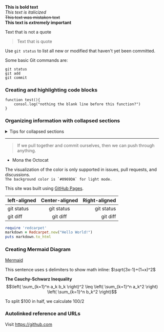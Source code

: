 **This is bold text**  
_This text is italicized_  
~~This text was mistaken text~~  
**This text is _extremely_ important**

Text that is not a quote
>Text that is quote

Use `git status` to list all new or modified that haven't yet been committed.

Some basic Git commands are:

```
git status
git add
git commit
```
### Creating and highlighting code blocks
<!-- https://docs.github.com/en/get-started/writing-on-github/working-with-advanced-formatting/creating-and-highlighting-code-blocks -->

```
function test(){
    consol.log("nothing the blank line before this function?")
}
```

### Organizing information with collapsed sections
<!-- https://docs.github.com/en/get-started/writing-on-github/working-with-advanced-formatting/organizing-information-with-collapsed-sections -->

<details>
<summary> Tips for collapsed sections</summary>

### You can add a header

* You can add text within a collapsed section.

* You can add an image or a code block, too.
 

```ruby
    puts "Hello World"
```
</details> 


---
> If we pull together and commit ourselves, then we can push through anything.
- Mona the Octocat


The visualization of the color is only supported in issues, pull requests, and discussions.  
```The background color is `#0969DA` for light mode.```

This site was built using [GitHub Pages](https://pages.github.com/).

|left-aligned |Center-aligned |Right-aligned |
| :---         |   :---:       |        ---:|
|git status    | git status  |git status |
|git diff    | git diff   | git diff|

```ruby
require 'redcarpet'
markdown = Redcarpet.new("Hello World!")
puts markdown.to_html
```
### Creating Mermaid Diagram
[Mermaid](https://docs.github.com/en/get-started/writing-on-github/working-with-advanced-formatting/creating-diagrams)

This sentence uses `$` delimiters to show math inline:  $\sqrt{3x-1}+(1+x)^2$

**The Cauchy-Schwarz Inequality**
$$\left( \sum_{k=1}^n a_k b_k \right)^2 \leq \left( \sum_{k=1}^n a_k^2 \right) \left( \sum_{k=1}^n b_k^2 \right)$$

To split <span>$</span>100 in half, we calculate $100/2$

### Autolinked reference and URLs

Visit https://github.com
